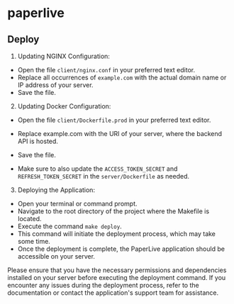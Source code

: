 # paperlive

## Deploy

1. Updating NGINX Configuration:

- Open the file `client/nginx.conf` in your preferred text editor.
- Replace all occurrences of `example.com` with the actual domain name or IP address of your server.
- Save the file.

2. Updating Docker Configuration:

- Open the file `client/Dockerfile.prod` in your preferred text editor.
- Replace example.com with the URI of your server, where the backend API is hosted.
- Save the file.

- Make sure to also update the `ACCESS_TOKEN_SECRET` and `REFRESH_TOKEN_SECRET` in the `server/Dockerfile` as needed.

3. Deploying the Application:

- Open your terminal or command prompt.
- Navigate to the root directory of the project where the Makefile is located.
- Execute the command `make deploy`.
- This command will initiate the deployment process, which may take some time.
- Once the deployment is complete, the PaperLive application should be accessible on your server.

Please ensure that you have the necessary permissions and dependencies installed on your server before executing the deployment command.
If you encounter any issues during the deployment process, refer to the documentation or contact the application's support team for assistance.
